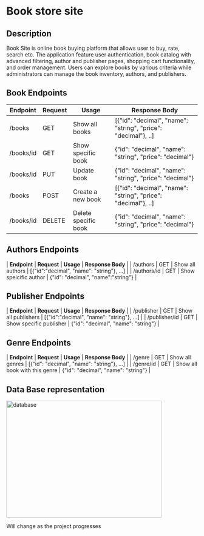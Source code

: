 # Book store site

## Description
Book Site is online book buying platform that allows user to buy, rate, search etc. The application feature user authentication, book catalog with advanced filtering, author and publisher pages, shopping cart functionality, and order management. Users can explore books by various criteria while administrators can manage the book inventory, authors, and publishers.

## Book Endpoints
| **Endpoint** | **Request** | **Usage** | **Response Body** |
| --- | --- | --- | --- |
| /books | GET | Show all books | [{"id": "decimal", "name": "string", "price": "decimal"}, ..]
| /books/id | GET | Show specific book | {"id": "decimal", "name": "string", "price": "decimal"}
| /books/id | PUT | Update book | {"id": "decimal", "name": "string", "price": "decimal"}
| /books | POST | Create a new book | [{"id": "decimal", "name": "string", "price": "decimal"}, ..]
| /books/id | DELETE | Delete specific book | {"id": "decimal", "name": "string", "price": "decimal"}

## Authors Endpoints
| **Endpoint** | **Request** | **Usage** | **Response Body** |
| /authors | GET | Show all authors | [{"id":"decimal", "name": "string"}, ...] |
| /authors/id | GET | Show speicific author | {"id": "decimal", "name":"string"} |

## Publisher Endpoints
| **Endpoint** | **Request** | **Usage** | **Response Body** |
| /publisher | GET | Show all publishers | [{"id":"decimal", "name": "string"}, ...] |
| /publisher/id | GET | Show specific publisher | {"id": "decimal", "name": "string"} |

## Genre Endpoints
| **Endpoint** | **Request** | **Usage** | **Response Body** |
| /genre | GET | Show all genres | [{"id": "decimal", "name": "string"}, ...] |
| /genre/id | GET | Show all book with this genre | {"id": "decimal", "name": "string"} |

## Data Base representation

<img width="409" height="308" alt="database" src="https://github.com/user-attachments/assets/67627618-3900-4aad-987d-279965c9a1d6" />


Will change as the project progresses
